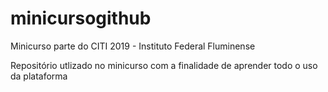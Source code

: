 # minicursogithub
Minicurso parte do CITI 2019 - Instituto Federal Fluminense

Repositório utlizado no minicurso com a finalidade de aprender todo o uso da plataforma
